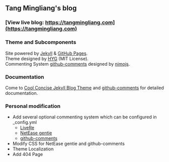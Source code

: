 ## Tang Mingliang's blog

### [View live blog: https://tangmingliang.com](https://tangmingliang.com)

### Theme and Subcomponents

Site powered by [Jekyll](https://jekyllrb.com/) & [GitHub Pages](https://pages.github.com/).  
Theme designed by [HYG](https://github.com/Gaohaoyang) (MIT License).  
Commenting System [github-comments](https://github.com/nimojs/github-comments) 
designed by [nimojs](https://github.com/nimojs).

### Documentation
Come to [Cool Concise Jekyll Blog Theme](https://github.com/Gaohaoyang/gaohaoyang.github.io) and 
[github-comments](https://github.com/nimojs/github-comments) for detailed documentation.

### Personal modification

- Add several optional commenting system which can be configured in _config.yml
	- [LiveRe](https://livere.com)
	- [NetEase gentie](https://gentie.163.com/)
	- [github-comments](https://github.com/nimojs/github-comments)
- Modify CSS for NetEase gentie and github-comments
- Theme Localization
- Add 404 Page